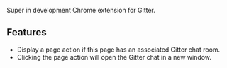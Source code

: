 Super in development Chrome extension for Gitter.

## Features

* Display a page action if this page has an associated Gitter chat room.
* Clicking the page action will open the Gitter chat in a new window.
